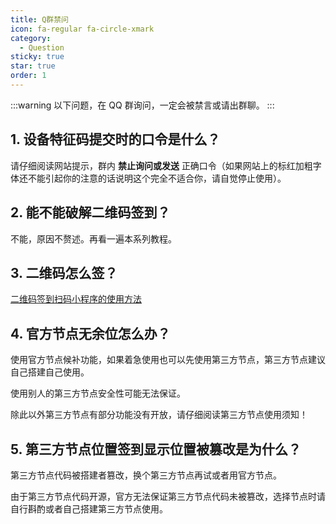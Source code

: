```yaml
---
title: Q群禁问
icon: fa-regular fa-circle-xmark
category:
  - Question
sticky: true
star: true
order: 1
---
```


:::warning
以下问题，在 QQ 群询问，一定会被禁言或请出群聊。
:::

## 1. 设备特征码提交时的口令是什么？

请仔细阅读网站提示，群内 **禁止询问或发送** 正确口令（如果网站上的标红加粗字体还不能引起你的注意的话说明这个完全不适合你，请自觉停止使用）。

## 2. 能不能破解二维码签到？

不能，原因不赘述。再看一遍本系列教程。

## 3. 二维码怎么签？

[二维码签到扫码小程序的使用方法](../guide/qr-sign.md)

## 4. 官方节点无余位怎么办？

使用官方节点候补功能，如果着急使用也可以先使用第三方节点，第三方节点建议自己搭建自己使用。

使用别人的第三方节点安全性可能无法保证。

除此以外第三方节点有部分功能没有开放，请仔细阅读第三方节点使用须知！

## 5. 第三方节点位置签到显示位置被篡改是为什么？

第三方节点代码被搭建者篡改，换个第三方节点再试或者用官方节点。

由于第三方节点代码开源，官方无法保证第三方节点代码未被篡改，选择节点时请自行斟酌或者自己搭建第三方节点使用。
